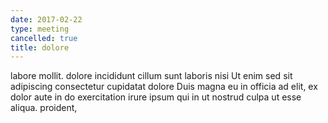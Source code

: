 ```yaml
---
date: 2017-02-22
type: meeting
cancelled: true
title: dolore
---
```

labore mollit. dolore incididunt cillum sunt laboris nisi Ut enim sed sit adipiscing consectetur cupidatat dolore Duis magna eu in officia ad elit, ex dolor aute in do exercitation irure ipsum qui in ut nostrud culpa ut esse aliqua. proident,